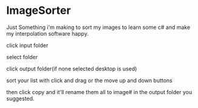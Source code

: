 # ImageSorter
Just Something i'm making to sort my images to learn some c# and make my interpolation software happy.


click input folder

select folder

click output folder(if none selected desktop is used)

sort your list with click and drag or the move up and down buttons

then click copy and it'll rename them all to image# in the output folder you suggested.

